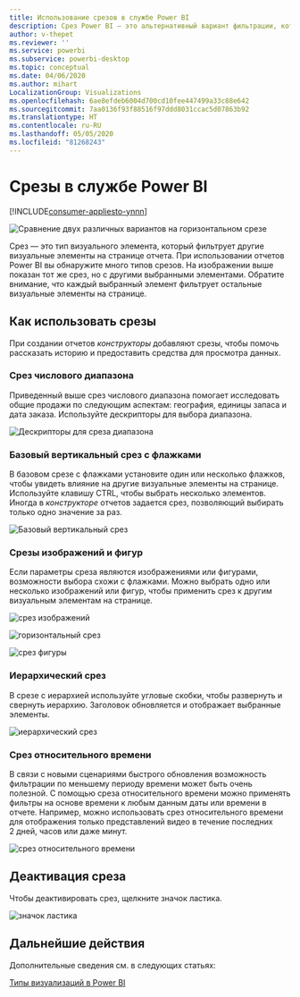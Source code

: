 ```yaml
---
title: Использование срезов в службе Power BI
description: Срез Power BI — это альтернативный вариант фильтрации, который сужает часть набора данных, отображаемую в других визуализациях в отчете.
author: v-thepet
ms.reviewer: ''
ms.service: powerbi
ms.subservice: powerbi-desktop
ms.topic: conceptual
ms.date: 04/06/2020
ms.author: mihart
LocalizationGroup: Visualizations
ms.openlocfilehash: 6ae8efdeb6004d700cd10fee447499a33c88e642
ms.sourcegitcommit: 7aa0136f93f88516f97ddd8031ccac5d07863b92
ms.translationtype: HT
ms.contentlocale: ru-RU
ms.lasthandoff: 05/05/2020
ms.locfileid: "81268243"
---
```

# <a name="slicers-in-the-power-bi-service"></a>Срезы в службе Power BI

[!INCLUDE[consumer-appliesto-ynnn](../includes/consumer-appliesto-yynn.md)]

![Сравнение двух различных вариантов на горизонтальном срезе](media/end-user-slicer/power-bi-slider.png)

Срез — это тип визуального элемента, который фильтрует другие визуальные элементы на странице отчета. При использовании отчетов Power BI вы обнаружите много типов срезов. На изображении выше показан тот же срез, но с другими выбранными элементами. Обратите внимание, что каждый выбранный элемент фильтрует остальные визуальные элементы на странице.  


## <a name="how-to-use-slicers"></a>Как использовать срезы
При создании отчетов *конструкторы* добавляют срезы, чтобы помочь рассказать историю и предоставить средства для просмотра данных.

### <a name="numeric-range-slicer"></a>Срез числового диапазона
 Приведенный выше срез числового диапазона помогает исследовать общие продажи по следующим аспектам: география, единицы запаса и дата заказа. Используйте дескрипторы для выбора диапазона. 

![Дескрипторы для среза диапазона](media/end-user-slicer/power-bi-handles.png)

### <a name="basic-vertical-checkbox-slicer"></a>Базовый вертикальный срез с флажками

В базовом срезе с флажками установите один или несколько флажков, чтобы увидеть влияние на другие визуальные элементы на странице. Используйте клавишу CTRL, чтобы выбрать несколько элементов. Иногда в *конструкторе* отчетов задается срез, позволяющий выбирать только одно значение за раз. 

![Базовый вертикальный срез](media/end-user-slicer/power-bi-basic.png)

### <a name="image-and-shape-slicers"></a>Срезы изображений и фигур
Если параметры среза являются изображениями или фигурами, возможности выбора схожи с флажками. Можно выбрать одно или несколько изображений или фигур, чтобы применить срез к другим визуальным элементам на странице. 

![срез изображений](media/end-user-slicer/power-bi-image.png)    

![горизонтальный срез](media/end-user-slicer/power-bi-horizontal.png)    

![срез фигуры](media/end-user-slicer/power-bi-boxes.png)

### <a name="hierarchy-slicer"></a>Иерархический срез

В срезе с иерархией используйте угловые скобки, чтобы развернуть и свернуть иерархию. Заголовок обновляется и отображает выбранные элементы.

![иерархический срез](media/end-user-slicer/power-bi-hierarchy.png)

### <a name="relative-time-slicer"></a>Срез относительного времени
В связи с новыми сценариями быстрого обновления возможность фильтрации по меньшему периоду времени может быть очень полезной.
С помощью среза относительного времени можно применять фильтры на основе времени к любым данным даты или времени в отчете. Например, можно использовать срез относительного времени для отображения только представлений видео в течение последних 2 дней, часов или даже минут. 

![срез относительного времени](media/end-user-slicer/power-bi-relative-time.png)

## <a name="deactivate-a-slicer"></a>Деактивация среза
Чтобы деактивировать срез, щелкните значок ластика.

![значок ластика](media/end-user-slicer/power-bi-eraser.png)

## <a name="next-steps"></a>Дальнейшие действия
Дополнительные сведения см. в следующих статьях:

[Типы визуализаций в Power BI](end-user-visualizations.md)

